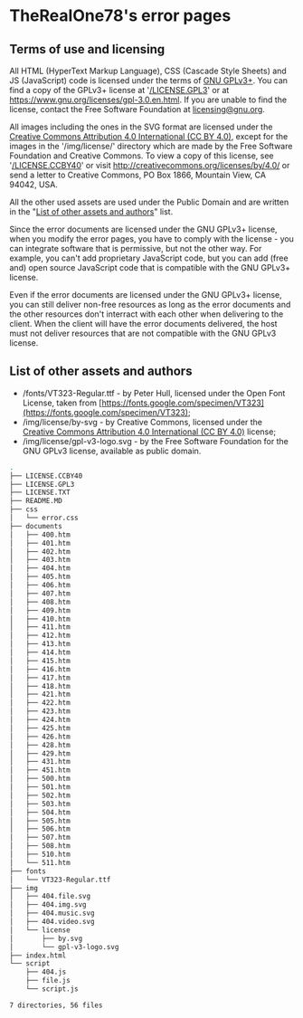 # TheRealOne78's error pages

## Terms of use and licensing

All HTML (HyperText Markup Language), CSS (Cascade Style Sheets) and JS (JavaScript) code is licensed under the terms of <a href="https://www.gnu.org/licenses/gpl-3.0.en.html">GNU GPLv3+</a>. You can find a copy of the GPLv3+ license at '<a href="./LICENSE.GPL3">/LICENSE.GPL3</a>' or at <a href="https://www.gnu.org/licenses/gpl-3.0.en.html">https://www.gnu.org/licenses/gpl-3.0.en.html</a>. If you are unable to find the license, contact the Free Software Foundation at <a href="mailto:licensing@gnu.org">licensing@gnu.org</a>.

All images including the ones in the SVG format are licensed under the <a href="http://creativecommons.org/licenses/by/4.0/">Creative Commons Attribution 4.0 International (CC BY 4.0)</a>, except for the images in the '/img/license/' directory which are made by the Free Software Foundation and Creative Commons. To view a copy of this license, see '<a href="./LICENSE.CCBY40">/LICENSE.CCBY40</a>' or visit <a href="http://creativecommons.org/licenses/by/4.0/">http://creativecommons.org/licenses/by/4.0/</a> or send a letter to Creative Commons, PO Box 1866, Mountain View, CA 94042, USA.

All the other used assets are used under the Public Domain and are written in the "<a href="#list-of-other-assets-and-authors">List of other assets and authors</a>" list.

Since the error documents are licensed under the GNU GPLv3+ license, when you modify the error pages, you have to comply with the license - you can integrate software that is permissive, but not the other way. For example, you can't add proprietary JavaScript code, but you can add (free and) open source JavaScript code that is compatible with the GNU GPLv3+ license.

Even if the error documents are licensed under the GNU GPLv3+ license, you can still deliver non-free resources as long as the error documents and the other resources don't interract with each other when delivering to the client. When the client will have the error documents delivered, the host must not deliver resources that are not compatible with the GNU GPLv3 license.

## List of other assets and authors

* /fonts/VT323-Regular.ttf - by Peter Hull, licensed under the Open Font License, taken from [https://fonts.google.com/specimen/VT323](https://fonts.google.com/specimen/VT323);
* /img/license/by-svg - by Creative Commons, licensed under the [Creative Commons Attribution 4.0 International (CC BY 4.0)](https://creativecommons.org/licenses/by/4.0/) license;
* /img/license/gpl-v3-logo.svg - by the Free Software Foundation for the GNU GPLv3 license, available as public domain.

```bash
.
├── LICENSE.CCBY40
├── LICENSE.GPL3
├── LICENSE.TXT
├── README.MD
├── css
│   └── error.css
├── documents
│   ├── 400.htm
│   ├── 401.htm
│   ├── 402.htm
│   ├── 403.htm
│   ├── 404.htm
│   ├── 405.htm
│   ├── 406.htm
│   ├── 407.htm
│   ├── 408.htm
│   ├── 409.htm
│   ├── 410.htm
│   ├── 411.htm
│   ├── 412.htm
│   ├── 413.htm
│   ├── 414.htm
│   ├── 415.htm
│   ├── 416.htm
│   ├── 417.htm
│   ├── 418.htm
│   ├── 421.htm
│   ├── 422.htm
│   ├── 423.htm
│   ├── 424.htm
│   ├── 425.htm
│   ├── 426.htm
│   ├── 428.htm
│   ├── 429.htm
│   ├── 431.htm
│   ├── 451.htm
│   ├── 500.htm
│   ├── 501.htm
│   ├── 502.htm
│   ├── 503.htm
│   ├── 504.htm
│   ├── 505.htm
│   ├── 506.htm
│   ├── 507.htm
│   ├── 508.htm
│   ├── 510.htm
│   └── 511.htm
├── fonts
│   └── VT323-Regular.ttf
├── img
│   ├── 404.file.svg
│   ├── 404.img.svg
│   ├── 404.music.svg
│   ├── 404.video.svg
│   └── license
│       ├── by.svg
│       └── gpl-v3-logo.svg
├── index.html
└── script
    ├── 404.js
    ├── file.js
    └── script.js

7 directories, 56 files
```
